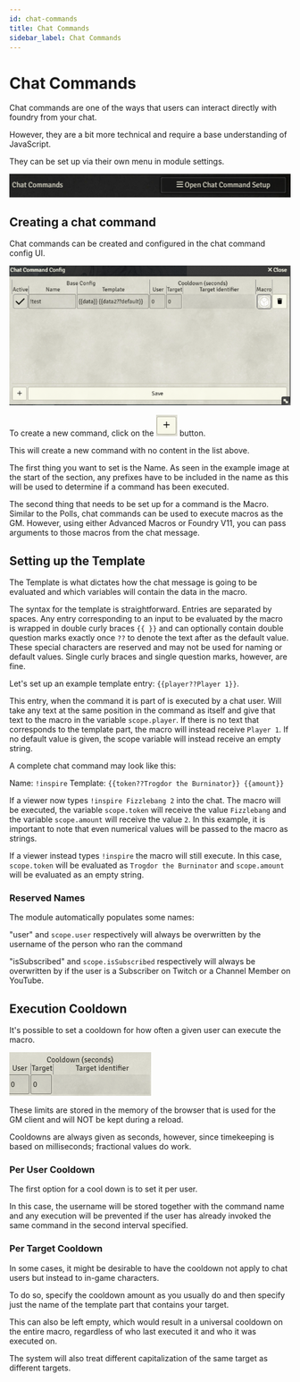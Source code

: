 ```yaml
---
id: chat-commands
title: Chat Commands
sidebar_label: Chat Commands
---
```


# Chat Commands

Chat commands are one of the ways that users can interact directly with foundry from your chat.

However, they are a bit more technical and require a base understanding of JavaScript.

They can be set up via their own menu in module settings.

![image](./assets/ep-chat-commands.png)


## Creating a chat command

Chat commands can be created and configured in the chat command config UI.

![image](./assets/ep-chat-command-config.png)

To create a new command, click on the ![image](./assets/ep-add.png) button.

This will create a new command with no content in the list above.

The first thing you want to set is the Name. As seen in the example image at the start of the section, any prefixes have to be included in the name as this will be used to determine if a command has been executed.

The second thing that needs to be set up for a command is the Macro.
Similar to the Polls, chat commands can be used to execute macros as the GM. However, using either Advanced Macros or Foundry V11, you can pass arguments to those macros from the chat message.

## Setting up the Template

The Template is what dictates how the chat message is going to be evaluated and which variables will contain the data in the macro.

The syntax for the template is straightforward.
Entries are separated by spaces.
Any entry corresponding to an input to be evaluated by the macro is wrapped in double curly braces ``{{ }}``
and can optionally contain double question marks exactly once ``??`` to denote the text after as the default value.
These special characters are reserved and may not be used for naming or default values.
Single curly braces and single question marks, however, are fine.

Let's set up an example template entry: ``{{player??Player 1}}``.

This entry, when the command it is part of is executed by a chat user.
Will take any text at the same position in the command as itself
and give that text to the macro in the variable ``scope.player``.
If there is no text that corresponds to the template part, the macro will instead receive ``Player 1``.
If no default value is given, the scope variable will instead receive an empty string.

A complete chat command may look like this:

Name: ``!inspire``
Template: ``{{token??Trogdor the Burninator}} {{amount}}``

If a viewer now types ``!inspire Fizzlebang 2`` into the chat.
The macro will be executed,
the variable ``scope.token`` will receive the value ``Fizzlebang`` and the variable ``scope.amount``
will receive the value ``2``.
In this example, it is important to note that even numerical values will be passed to the macro as strings.

If a viewer instead types ``!inspire`` the macro will still execute.
In this case,
``scope.token`` will be evaluated as ``Trogdor the Burninator`` and ``scope.amount``
will be evaluated as an empty string.

### Reserved Names

The module automatically populates some names:

"user" and ``scope.user`` respectively will always be overwritten by the username of the person who ran the command

"isSubscribed" and ``scope.isSubscribed`` respectively will always be overwritten by if the user is a Subscriber on Twitch or a Channel Member on YouTube.

## Execution Cooldown

It's possible to set a cooldown for how often a given user can execute the macro.

![image](./assets/ep-cooldown.png)


These limits are stored in the memory of the browser that is used for the GM client and will NOT be kept during a reload.

Cooldowns are always given as seconds, however, since timekeeping is based on milliseconds; fractional values do work.

### Per User Cooldown

The first option for a cool down is to set it per user.

In this case,
the username will be stored together with the command name
and any execution will be prevented if the user has already invoked the same command in the second interval specified.

### Per Target Cooldown

In some cases, it might be desirable to have the cooldown not apply to chat users but instead to in-game characters.

To do so, specify the cooldown amount as you usually do and then specify just the name of the template part that contains your target.

This can also be left empty, which would result in a universal cooldown on the entire macro, regardless of who last executed it and who it was executed on.

The system will also treat different capitalization of the same target as different targets.